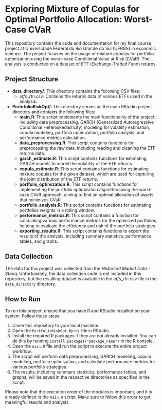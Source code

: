 # Exploring Mixture of Copulas for Optimal Portfolio Allocation: Worst-Case CVaR  

This repository contains the code and documentation for my final course project at Universidade Federal do Rio Grande do Sul (UFRGS) in economic science. The project focuses on the usage of mixture copulas for portfolio optimization using the worst-case Conditional Value at Risk (CVaR). The analysis is conducted on a dataset of ETF (Exchange-Traded Fund) returns.

## Project Structure

- **data_directory/**: This directory contains the following CSV files:
  - *etfs_rtn.csv*: Contains the returns data of various ETFs used in the analysis.
- **PortofolioRiskOpt/**: This directory serves as the main RStudio project directory and contains the following files:
  - **main.R**: This script implements the main functionality of the project, including data preprocessing, GARCH (Generalized Autoregressive Conditional Heteroskedasticity) modeling for volatility estimation, copula modeling, portfolio optimization, portfolio analysis, and performance metrics calculation.
  - **data_preprocessing.R**: This script contains functions for preprocessing the raw data, including reading and cleaning the ETF returns data.
  - **garch_estimate.R**: This script contains functions for estimating GARCH models to model the volatility of the ETF returns.
  - **copula_estimate.R**: This script contains functions for estimating mixture copulas for the given dataset, which are used for capturing the joint distribution of the ETF returns.
  - **portfolio_optimization.R**: This script contains functions for implementing the portfolio optimization algorithm using the worst-case CVaR approach, aiming to find an optimal allocation of assets that minimizes CVaR.
  - **portfolio_analysis.R**: This script contains functions for estimating portfolios weights in a rolling window.
  - **performance_metrics.R**: This script contains a function for calculating various performance metrics for the optimized portfolios, helping to evaluate the efficiency and risk of the portfolio strategies.
  - **exporting_results.R**: This script contains functions to export the results of the analysis, including summary statistics, performance tables, and graphs.


## Data Collection

The data for this project was collected from the *Historical Market Data - Stooq*. Unfortunately, the data collection code is not included in this repository, but the resulting dataset is available in the *etfs_rtn.csv* file in the `data_directory` directory.

## How to Run

To run this project, ensure that you have R and RStudio installed on your system. Follow these steps:

1. Clone this repository to your local machine.
2. Open the `PortfolioRiskOpt.Rproj` file in RStudio.
3. Install the required R packages if they are not already installed. You can do this by running `install.packages("package_name")` in the R console.
4. Open the `main.R` file and run the script to execute the entire project workflow.
5. The script will perform data preprocessing, GARCH modeling, copula modeling, portfolio optimization, and calculate performance metrics for various portfolio strategies.
6. The results, including summary statistics, performance tables, and graphs, will be saved in the respective directories as specified in the script.

Please note that the execution order of the modules is important, and it is already defined in the `main.R` script. Make sure to follow this order to get meaningful results and analysis.
